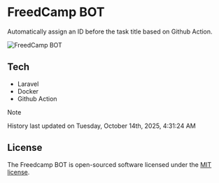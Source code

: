 # FreedCamp BOT

Automatically assign an ID before the task title based on Github Action.

![FreedCamp BOT](https://repository-images.githubusercontent.com/737932867/7d34798b-2680-471c-b089-a78a718d3d6a)

## Tech

- Laravel
- Docker
- Github Action

> [!NOTE]  
> History last updated on Tuesday, October 14th, 2025, 4:31:24 AM

## License

The Freedcamp BOT is open-sourced software licensed under the [MIT license](https://opensource.org/licenses/MIT).
